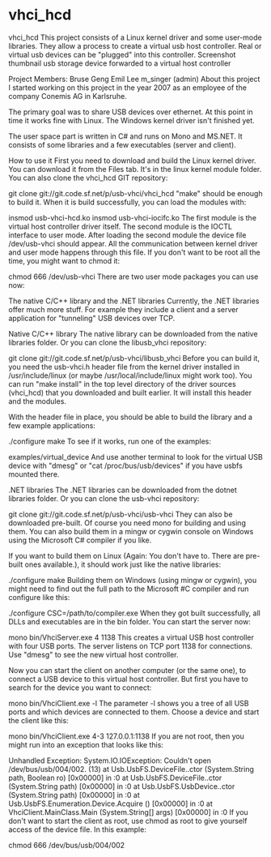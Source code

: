 # vhci_hcd
vhci_hcd
This project consists of a Linux kernel driver and some user-mode libraries. They allow a process to create a virtual usb host controller. Real or virtual usb devices can be "plugged" into this controller.
Screenshot thumbnail
usb storage device forwarded to a virtual host controller

Project Members:
Bruse Geng
Emil Lee
m_singer (admin)
About this project
I started working on this project in the year 2007 as an employee of the company Conemis AG in Karlsruhe.

The primary goal was to share USB devices over ethernet. At this point in time it works fine with Linux. The Windows kernel driver isn't finished yet.

The user space part is written in C# and runs on Mono and MS.NET. It consists of some libraries and a few executables (server and client).

How to use it
First you need to download and build the Linux kernel driver. You can download it from the Files tab. It's in the linux kernel module folder. You can also clone the vhci_hcd GIT repository:

git clone git://git.code.sf.net/p/usb-vhci/vhci_hcd
"make" should be enough to build it. When it is build successfully, you can load the modules with:

insmod usb-vhci-hcd.ko
insmod usb-vhci-iocifc.ko
The first module is the virtual host controller driver itself. The second module is the IOCTL interface to user mode. After loading the second module the device file /dev/usb-vhci should appear. All the communication between kernel driver and user mode happens through this file. If you don't want to be root all the time, you might want to chmod it:

chmod 666 /dev/usb-vhci
There are two user mode packages you can use now:

The native C/C++ library and
the .NET libraries
Currently, the .NET libraries offer much more stuff. For example they include a client and a server application for "tunneling" USB devices over TCP.

Native C/C++ library
The native library can be downloaded from the native libraries folder. Or you can clone the libusb_vhci repository:

git clone git://git.code.sf.net/p/usb-vhci/libusb_vhci
Before you can build it, you need the usb-vhci.h header file from the kernel driver installed in /usr/include/linux (or maybe /usr/local/include/linux might work too). You can run "make install" in the top level directory of the driver sources (vhci_hcd) that you downloaded and built earlier. It will install this header and the modules.

With the header file in place, you should be able to build the library and a few example applications:

./configure
make
To see if it works, run one of the examples:

examples/virtual_device
And use another terminal to look for the virtual USB device with "dmesg" or "cat /proc/bus/usb/devices" if you have usbfs mounted there.

.NET libraries
The .NET libraries can be downloaded from the dotnet libraries folder. Or you can clone the usb-vhci repository:

git clone git://git.code.sf.net/p/usb-vhci/usb-vhci
They can also be downloaded pre-built. Of course you need mono for building and using them. You can also build them in a mingw or cygwin console on Windows using the Microsoft C# compiler if you like.

If you want to build them on Linux (Again: You don't have to. There are pre-built ones available.), it should work just like the native libraries:

./configure
make
Building them on Windows (using mingw or cygwin), you might need to find out the full path to the Microsoft #C compiler and run configure like this:

./configure CSC=/path/to/compiler.exe
When they got built successfully, all DLLs and executables are in the bin folder. You can start the server now:

mono bin/VhciServer.exe 4 1138
This creates a virtual USB host controller with four USB ports. The server listens on TCP port 1138 for connections. Use "dmesg" to see the new virtual host controller.

Now you can start the client on another computer (or the same one), to connect a USB device to this virtual host controller. But first you have to search for the device you want to connect:

mono bin/VhciClient.exe -l
The parameter -l shows you a tree of all USB ports and which devices are connected to them. Choose a device and start the client like this:

mono bin/VhciClient.exe 4-3 127.0.0.1:1138
If you are not root, then you might run into an exception that looks like this:

Unhandled Exception:
System.IO.IOException: Couldn't open /dev/bus/usb/004/002. (13)
  at Usb.UsbFS.DeviceFile..ctor (System.String path, Boolean ro) [0x00000] in <filename unknown>:0
  at Usb.UsbFS.DeviceFile..ctor (System.String path) [0x00000] in <filename unknown>:0
  at Usb.UsbFS.UsbDevice..ctor (System.String path) [0x00000] in <filename unknown>:0
  at Usb.UsbFS.Enumeration.Device.Acquire () [0x00000] in <filename unknown>:0
  at VhciClient.MainClass.Main (System.String[] args) [0x00000] in <filename unknown>:0
If you don't want to start the client as root, use chmod as root to give yourself access of the device file. In this example:

chmod 666 /dev/bus/usb/004/002
